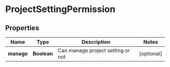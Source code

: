 
# ProjectSettingPermission

## Properties
Name | Type | Description | Notes
------------ | ------------- | ------------- | -------------
**manage** | **Boolean** | Can manage project setting or not |  [optional]



